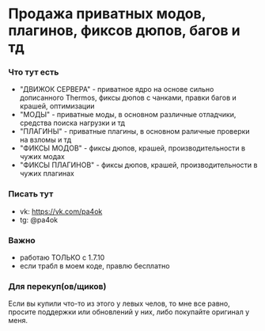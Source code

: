 # Продажа приватных модов, плагинов, фиксов дюпов, багов и тд

### Что тут есть
- "ДВИЖОК СЕРВЕРА" - приватное ядро на основе сильно дописанного Thermos, фиксы дюпов с чанками, правки багов и крашей, оптимизации 
- "МОДЫ" - приватные моды, в основном различные отладчики, средства поиска нагрузки и тд
- "ПЛАГИНЫ" - приватные плагины, в основном раличные проверки на взломы и тд
- "ФИКСЫ МОДОВ" - фиксы дюпов, крашей, производительности в чужих модах
- "ФИКСЫ ПЛАГИНОВ" - фиксы дюпов, крашей, производительности в чужих плагинах

### Писать тут
- vk: https://vk.com/pa4ok
- tg: @pa4ok

### Важно
- работаю ТОЛЬКО с 1.7.10
- если трабл в моем коде, правлю бесплатно


### Для перекуп(ов/щиков)
Если вы купили что-то из этого у левых челов, то мне все равно, просите поддержки или обновлений у них, либо покупайте оригинал у меня.